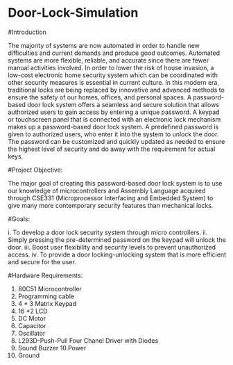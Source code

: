 # Door-Lock-Simulation

#Introduction

The majority of systems are now automated in order to handle new difficulties and
current demands and produce good outcomes. Automated systems are more
flexible, reliable, and accurate since there are fewer manual activities involved. In
order to lower the risk of house invasion, a low-cost electronic home security
system which can be coordinated with other security measures is essential in
current culture. In this modern era, traditional locks are being replaced by
innovative and advanced methods to ensure the safety of our homes, offices, and
personal spaces. A password-based door lock system offers a seamless and secure
solution that allows authorized users to gain access by entering a unique password.
A keypad or touchscreen panel that is connected with an electronic lock mechanism
makes up a password-based door lock system. A predefined password is given to
authorized users, who enter it into the system to unlock the door. The password
can be customized and quickly updated as needed to ensure the highest level of
security and do away with the requirement for actual keys.

#Project Objective:

The major goal of creating this password-based door lock system is to use our
knowledge of microcontrollers and Assembly Language acquired through CSE331
(Microprocessor Interfacing and Embedded System) to give many more
contemporary security features than mechanical locks.

#Goals:

i. To develop a door lock security system through micro controllers.
ii. Simply pressing the pre-determined password on the keypad will unlock
the door.
iii. Boost user flexibility and security levels to prevent unauthorized access.
iv. To provide a door locking-unlocking system that is more efficient and
secure for the user.

#Hardware Requirements:

1. 80C51 Microcontroller
2. Programming cable
3. 4 * 3 Matrix Keypad
4. 16 *2 LCD
5. DC Motor
6. Capacitor
7. Oscillator
8. L293D-Push-Pull Four Chanel Driver with Diodes
9. Sound Buzzer
10.Power
11. Ground

